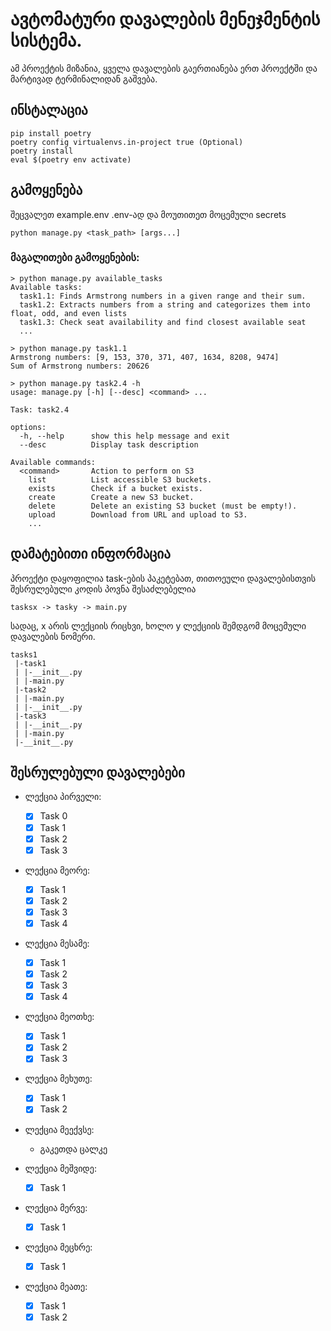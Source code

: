 # ავტომატური დავალების მენეჯმენტის სისტემა.

ამ პროექტის მიზანია, ყველა დავალების გაერთიანება ერთ პროექტში და მარტივად ტერმინალიდან გაშვება.

## ინსტალაცია

```
pip install poetry
poetry config virtualenvs.in-project true (Optional)
poetry install
eval $(poetry env activate)
```

## გამოყენება

შეცვალეთ example.env .env-ად და მოუთითეთ მოცემული secrets

```
python manage.py <task_path> [args...]

```

### მაგალითები გამოყენების:

```
> python manage.py available_tasks 
Available tasks:
  task1.1: Finds Armstrong numbers in a given range and their sum.
  task1.2: Extracts numbers from a string and categorizes them into float, odd, and even lists
  task1.3: Check seat availability and find closest available seat
  ...
```

```
> python manage.py task1.1                       
Armstrong numbers: [9, 153, 370, 371, 407, 1634, 8208, 9474]
Sum of Armstrong numbers: 20626
```

```
> python manage.py task2.4 -h                                      
usage: manage.py [-h] [--desc] <command> ...

Task: task2.4

options:
  -h, --help      show this help message and exit
  --desc          Display task description

Available commands:
  <command>       Action to perform on S3
    list          List accessible S3 buckets.
    exists        Check if a bucket exists.
    create        Create a new S3 bucket.
    delete        Delete an existing S3 bucket (must be empty!).
    upload        Download from URL and upload to S3.
    ...

```


## დამატებითი ინფორმაცია

პროექტი დაყოფილია task-ების პაკეტებათ, თითოეული დავალებისთვის შესრულებული კოდის პოვნა შესაძლებელია
```
tasksx -> tasky -> main.py
```
სადაც, x არის ლექციის რიცხვი, ხოლო y ლექციის შემდგომ მოცემული დავალების ნომერი.

```
tasks1
 |-task1
 | |-__init__.py
 | |-main.py
 |-task2
 | |-main.py
 | |-__init__.py
 |-task3
 | |-__init__.py
 | |-main.py
 |-__init__.py
 ```

## შესრულებული დავალებები
- ლექცია პირველი:
  - [x] Task 0
  - [x] Task 1
  - [x] Task 2
  - [x] Task 3

- ლექცია მეორე:
  - [x] Task 1
  - [x] Task 2
  - [x] Task 3
  - [x] Task 4

- ლექცია მესამე:
  - [x] Task 1
  - [x] Task 2
  - [x] Task 3
  - [x] Task 4

- ლექცია მეოთხე:
  - [x] Task 1
  - [x] Task 2
  - [x] Task 3

- ლექცია მეხუთე:
  - [x] Task 1
  - [x] Task 2
  
- ლექცია მეექვსე:
  - გაკეთდა ცალკე

- ლექცია მეშვიდე:
  - [x] Task 1

- ლექცია მერვე:
  - [x] Task 1

- ლექცია მეცხრე:
  - [x] Task 1

- ლექცია მეათე:
  - [x] Task 1
  - [x] Task 2